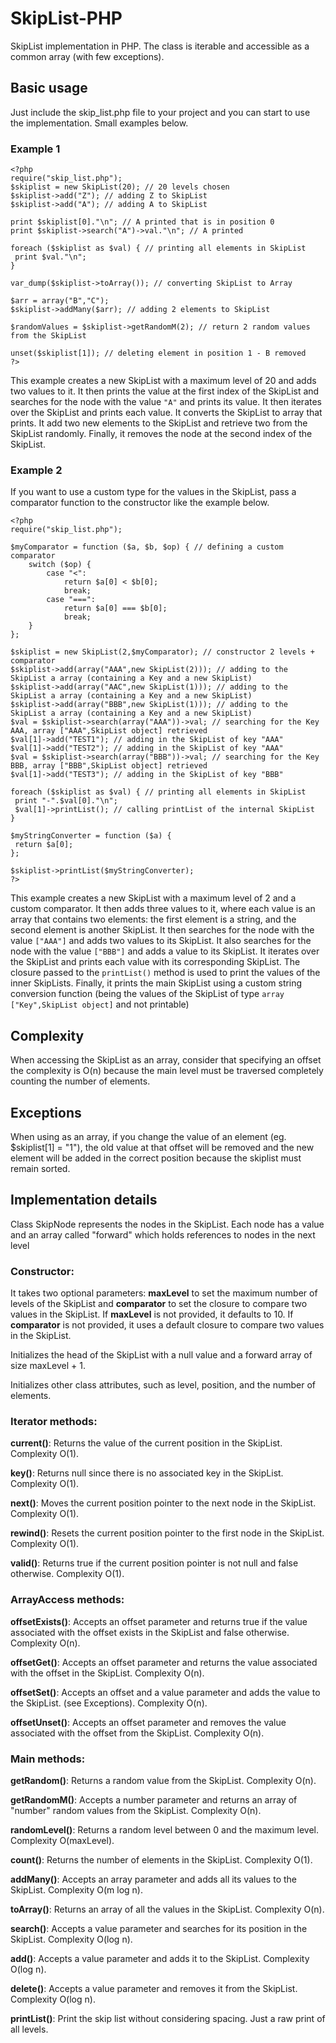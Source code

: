 # SkipList-PHP
SkipList implementation in PHP. The class is iterable and accessible as a common array (with few exceptions).

## Basic usage
Just include the skip_list.php file to your project and you can start to use the implementation. Small examples below.

### Example 1
```
<?php
require("skip_list.php");
$skiplist = new SkipList(20); // 20 levels chosen
$skiplist->add("Z"); // adding Z to SkipList
$skiplist->add("A"); // adding A to SkipList

print $skiplist[0]."\n"; // A printed that is in position 0
print $skiplist->search("A")->val."\n"; // A printed

foreach ($skiplist as $val) { // printing all elements in SkipList
 print $val."\n";
}

var_dump($skiplist->toArray()); // converting SkipList to Array

$arr = array("B","C");
$skiplist->addMany($arr); // adding 2 elements to SkipList

$randomValues = $skiplist->getRandomM(2); // return 2 random values from the SkipList

unset($skiplist[1]); // deleting element in position 1 - B removed
?>
```
This example creates a new SkipList with a maximum level of 20 and adds two values to it. It then prints the value at the first index of the SkipList and searches for the node with the value `"A"` and prints its value. It then iterates over the SkipList and prints each value. It converts the SkipList to array that prints. It add two new elements to the SkipList and retrieve two from the SkipList randomly. Finally, it removes the node at the second index of the SkipList.

### Example 2

If you want to use a custom type for the values in the SkipList, pass a comparator function to the constructor like the example below.
```
<?php
require("skip_list.php");

$myComparator = function ($a, $b, $op) { // defining a custom comparator
	switch ($op) {
		case "<":
			return $a[0] < $b[0];
			break;
		case "===":
			return $a[0] === $b[0];
			break;
	}
};

$skiplist = new SkipList(2,$myComparator); // constructor 2 levels + comparator
$skiplist->add(array("AAA",new SkipList(2))); // adding to the SkipList a array (containing a Key and a new SkipList)
$skiplist->add(array("AAC",new SkipList(1))); // adding to the SkipList a array (containing a Key and a new SkipList)
$skiplist->add(array("BBB",new SkipList(1))); // adding to the SkipList a array (containing a Key and a new SkipList)
$val = $skiplist->search(array("AAA"))->val; // searching for the Key AAA, array ["AAA",SkipList object] retrieved
$val[1]->add("TEST1"); // adding in the SkipList of key "AAA"
$val[1]->add("TEST2"); // adding in the SkipList of key "AAA"
$val = $skiplist->search(array("BBB"))->val; // searching for the Key BBB, array ["BBB",SkipList object] retrieved
$val[1]->add("TEST3"); // adding in the SkipList of key "BBB"

foreach ($skiplist as $val) { // printing all elements in SkipList
 print "-".$val[0]."\n";
 $val[1]->printList(); // calling printList of the internal SkipList
}

$myStringConverter = function ($a) {
 return $a[0];
};

$skiplist->printList($myStringConverter);
?>
```
This example creates a new SkipList with a maximum level of 2 and a custom comparator. It then adds three values to it, where each value is an array that contains two elements: the first element is a string, and the second element is another SkipList. It then searches for the node with the value `["AAA"]` and adds two values to its SkipList. It also searches for the node with the value `["BBB"]` and adds a value to its SkipList. It iterates over the SkipList and prints each value with its corresponding SkipList. The closure passed to the `printList()` method is used to print the values of the inner SkipLists. Finally, it prints the main SkipList using a custom string conversion function (being the values of the SkipList of type `array ["Key",SkipList object]` and not printable)

## Complexity
When accessing the SkipList as an array, consider that specifying an offset the complexity is O(n) because the main level must be traversed completely counting the number of elements.

## Exceptions
When using as an array, if you change the value of an element (eg. $skiplist[1] = "1"), the old value at that offset will be removed and the new element will be added in the correct position because the skiplist must remain sorted.

## Implementation details
Class SkipNode represents the nodes in the SkipList. Each node has a value and an array called "forward" which holds references to nodes in the next level

### Constructor:
It takes two optional parameters: **maxLevel** to set the maximum number of levels of the SkipList and **comparator** to set the closure to compare two values in the SkipList. If **maxLevel** is not provided, it defaults to 10. If **comparator** is not provided, it uses a default closure to compare two values in the SkipList.

Initializes the head of the SkipList with a null value and a forward array of size maxLevel + 1.

Initializes other class attributes, such as level, position, and the number of elements.

### Iterator methods:
**current()**: Returns the value of the current position in the SkipList. Complexity O(1).

**key()**: Returns null since there is no associated key in the SkipList. Complexity O(1).

**next()**: Moves the current position pointer to the next node in the SkipList. Complexity O(1).

**rewind()**: Resets the current position pointer to the first node in the SkipList. Complexity O(1).

**valid()**: Returns true if the current position pointer is not null and false otherwise. Complexity O(1).


### ArrayAccess methods:
**offsetExists()**: Accepts an offset parameter and returns true if the value associated with the offset exists in the SkipList and false otherwise. Complexity O(n).

**offsetGet()**: Accepts an offset parameter and returns the value associated with the offset in the SkipList. Complexity O(n).

**offsetSet()**: Accepts an offset and a value parameter and adds the value to the SkipList. (see Exceptions). Complexity O(n).

**offsetUnset()**: Accepts an offset parameter and removes the value associated with the offset from the SkipList. Complexity O(n).


### Main methods:
**getRandom()**: Returns a random value from the SkipList. Complexity O(n).

**getRandomM()**: Accepts a number parameter and returns an array of "number" random values from the SkipList. Complexity O(n).

**randomLevel()**: Returns a random level between 0 and the maximum level. Complexity O(maxLevel).

**count()**: Returns the number of elements in the SkipList. Complexity O(1).

**addMany()**: Accepts an array parameter and adds all its values to the SkipList. Complexity O(m log n).

**toArray()**: Returns an array of all the values in the SkipList. Complexity O(n).

**search()**: Accepts a value parameter and searches for its position in the SkipList. Complexity O(log n).

**add()**: Accepts a value parameter and adds it to the SkipList. Complexity O(log n).

**delete()**: Accepts a value parameter and removes it from the SkipList. Complexity O(log n).

**printList()**: Print the skip list without considering spacing. Just a raw print of all levels.
